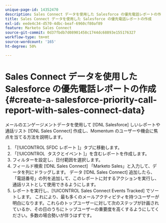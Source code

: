 ```yaml
---
unique-page-id: 14352470
description: Sales Connect データを使用した Salesforce の優先電話レポートの作成 — Marketo ドキュメント — 製品ドキュメント
title: Sales Connect データを使用した Salesforce の優先電話レポートの作成
exl-id: eede4c34-d570-4dbc-beaf-6960cf80af89
feature: Marketo Sales Connect
source-git-commit: 0d37fbdb7d08901458c1744dc68893e155176327
workflow-type: tm+mt
source-wordcount: '165'
ht-degree: 50%

---
```


# Sales Connect データを使用した Salesforce の優先電話レポートの作成 {#create-a-salesforce-priority-call-report-with-sales-connect-data}

メールのエンゲージメントデータを使用して [!DNL Salesforce] しいレポートや通話リスト [!DNL Sales Connect] 作成し、Momentum のユーザーや機会に焦点を当てる方法を説明します。

1. 「[!UICONTROL SFDC レポート &#x200B;]」タブに移動します。
1. 「[!UICONTROL &#x200B; タスクとイベント &#x200B;]」を含むレポートを作成します。
1. フィルターを設定し、日付範囲を選択します。
1. フィールド検索 [!DNL Sales Connect] 「Marketo Sales」と入力して、データを列にドラッグします。 データ [!DNL Sales Connect] 追加したら、「電話番号」の列を追加して、このレポートに対するアクションを実行し、通話リストとして使用できるようにします。
1. レポートを実行し、[!UICONTROL Sales Connect Events Tracked] でソートします。 これにより、最も多くのメールアクティビティを持つユーザーが明白になります。これらのトップユーザーに対して次のステップが計画されているか、その日のうちにトップユーザーの重要度を高くするようにしてください。多数の場合勢いが伴うはずです。
